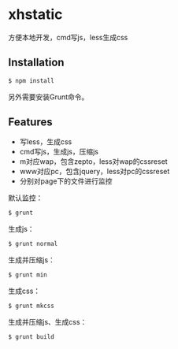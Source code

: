 # xhstatic

方便本地开发，cmd写js，less生成css

## Installation

```bash
$ npm install
```

另外需要安装Grunt命令。

## Features

* 写less，生成css
* cmd写js，生成js，压缩js
* m对应wap，包含zepto，less对wap的cssreset
* www对应pc，包含jquery，less对pc的cssreset
* 分别对page下的文件进行监控

默认监控：
```bash
$ grunt
```

生成js：
```bash
$ grunt normal
```

生成并压缩js：
```bash
$ grunt min
```

生成css：
```bash
$ grunt mkcss
```

生成并压缩js、生成css：
```bash
$ grunt build
```

